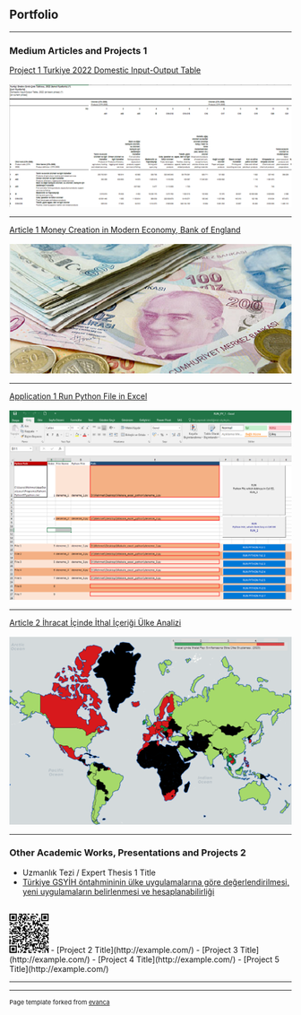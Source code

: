 ## Portfolio

---

### Medium Articles and Projects 1 

[Project 1 Turkiye 2022 Domestic Input-Output Table](/sample_page)
<br><br>
<img src="images/Resim_1.png?raw=true"/>

---
[Article 1 Money Creation in Modern Economy, Bank of England](/pdf/modern_economy_money.pdf)
<br><br>
<img src="images/banknot_1.png?raw=true"/>

---
[Application 1 Run Python File in Excel](/excel_file/RUN_PY_1.xlsm)
<br><br>
<img src="images/Eng_V1.png?raw=true"/>

---


[Article 2 İhracat İçinde İthal İçeriği Ülke Analizi](/sample_pages/sample_page_2)
<br><br>
<img src="images/Harita_1.png?raw=true"/>

---

### Other Academic Works, Presentations and Projects 2

-  Uzmanlık Tezi / Expert Thesis 1 Title
- [Türkiye GSYİH öntahmininin ülke uygulamalarına göre değerlendirilmesi, yeni uygulamaların belirlenmesi ve hesaplanabilirliği](/sample_pages/sample_page_2)
<br><br>
<img src="images/indir_qr_1.png?raw=true"/>
- [Project 2 Title](http://example.com/)
- [Project 3 Title](http://example.com/)
- [Project 4 Title](http://example.com/)
- [Project 5 Title](http://example.com/)

---




---
<p style="font-size:11px">Page template forked from <a href="https://github.com/evanca/quick-portfolio">evanca</a></p>
<!-- Remove above link if you don't want to attibute -->
